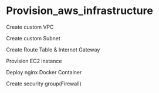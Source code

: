 # Provision_aws_infrastructure
Create custom VPC

Create custom Subnet

Create Route Table & Internet Gateway

Provision EC2 instance

Deploy nginx Docker Container

Create security group(Firewall)
